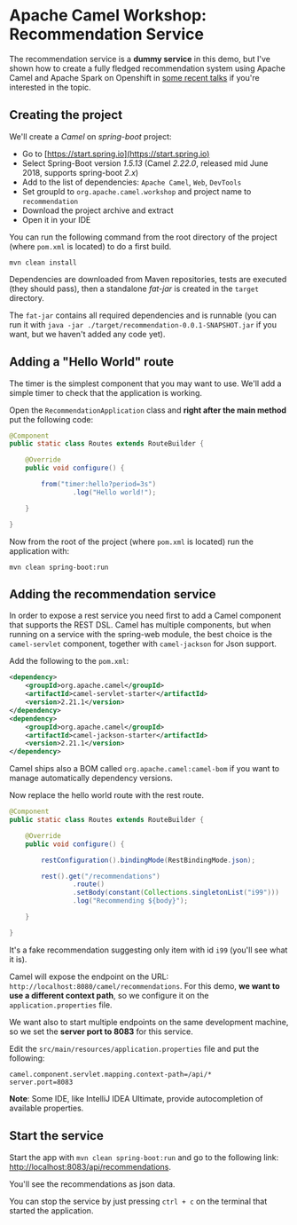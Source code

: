 # Apache Camel Workshop: Recommendation Service

The recommendation service is a **dummy service** in this demo, but I've shown how to create a fully
fledged recommendation system using Apache Camel and Apache Spark on Openshift in 
[some recent talks](https://www.nicolaferraro.me/2017/03/10/voxxed-bucharest-extending-devops-to-big-data-applications-with-kubernetes/)
if you're interested in the topic.

## Creating the project

We'll create a *Camel* on *spring-boot* project:

- Go to [https://start.spring.io](https://start.spring.io)
- Select Spring-Boot version *1.5.13* (Camel *2.22.0*, released mid June 2018, supports spring-boot *2.x*)
- Add to the list of dependencies: `Apache Camel`, `Web`, `DevTools` 
- Set groupId to `org.apache.camel.workshop` and project name to `recommendation`
- Download the project archive and extract
- Open it in your IDE

You can run the following command from the root directory of the project (where `pom.xml` is located) to do a first build.

```
mvn clean install
```

Dependencies are downloaded from Maven repositories, tests are executed (they should pass),
then a standalone *fat-jar* is created in the `target` directory.

The `fat-jar` contains all required dependencies and is runnable (you can run it with `java -jar ./target/recommendation-0.0.1-SNAPSHOT.jar` if you want, but we haven't added any code yet).

## Adding a "Hello World" route

The timer is the simplest component that you may want to use.
We'll add a simple timer to check that the application is working.

Open the `RecommendationApplication` class and **right after the main method** put the following code:


```java
@Component
public static class Routes extends RouteBuilder {

    @Override
    public void configure() {

        from("timer:hello?period=3s")
                .log("Hello world!");

    }

}
```

Now from the root of the project (where `pom.xml` is located) run the application with:
 
```
mvn clean spring-boot:run
```

## Adding the recommendation service

In order to expose a rest service you need first to add a Camel component that
supports the REST DSL. Camel has multiple components, but when running on a service
with the spring-web module, the best choice is the `camel-servlet` component, together with `camel-jackson` for Json support.

Add the following to the `pom.xml`:

```xml
<dependency>
    <groupId>org.apache.camel</groupId>
    <artifactId>camel-servlet-starter</artifactId>
    <version>2.21.1</version>
</dependency>
<dependency>
    <groupId>org.apache.camel</groupId>
    <artifactId>camel-jackson-starter</artifactId>
    <version>2.21.1</version>
</dependency>
```

Camel ships also a BOM called `org.apache.camel:camel-bom` if you want to manage automatically dependency versions.

Now replace the hello world route with the rest route.

```java
@Component
public static class Routes extends RouteBuilder {

    @Override
    public void configure() {

        restConfiguration().bindingMode(RestBindingMode.json);

        rest().get("/recommendations")
                .route()
                .setBody(constant(Collections.singletonList("i99")))
                .log("Recommending ${body}");

    }

}
``` 

It's a fake recommendation suggesting only item with id `i99` (you'll see what it is).

Camel will expose the endpoint on the URL: `http://localhost:8080/camel/recommendations`.
For this demo, **we want to use a different context path**, so we configure it on the `application.properties` file.

We want also to start multiple endpoints on the same development machine, so we set the **server port to 8083** for this service.

Edit the `src/main/resources/application.properties` file and put the following:

```properties
camel.component.servlet.mapping.context-path=/api/*
server.port=8083
``` 

**Note**: Some IDE, like IntelliJ IDEA Ultimate, provide autocompletion of available properties.

## Start the service

Start the app with `mvn clean spring-boot:run` and go to the following link: [http://localhost:8083/api/recommendations](http://localhost:8083/api/recommendations).

You'll see the recommendations as json data.

You can stop the service by just pressing `ctrl + c` on the terminal that started the application.

